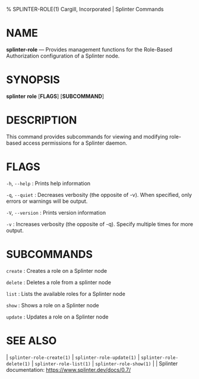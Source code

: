 % SPLINTER-ROLE(1) Cargill, Incorporated | Splinter Commands
<!--
  Copyright 2018-2021 Cargill Incorporated
  Licensed under Creative Commons Attribution 4.0 International License
  https://creativecommons.org/licenses/by/4.0/
-->

NAME
====

**splinter-role** — Provides management functions for the Role-Based
Authorization configuration of a Splinter node.

SYNOPSIS
========

**splinter** **role** \[**FLAGS**\] \[**SUBCOMMAND**\]

DESCRIPTION
===========

This command provides subcommands for viewing and modifying role-based access
permissions for a Splinter daemon.

FLAGS
=====

`-h`, `--help`
: Prints help information

`-q`, `--quiet`
: Decreases verbosity (the opposite of -v). When specified, only errors or
  warnings will be output.

`-V`, `--version`
: Prints version information

`-v`
: Increases verbosity (the opposite of -q). Specify multiple times for more
  output.

SUBCOMMANDS
===========

`create`
: Creates a role on a Splinter node

`delete`
: Deletes a role from a splinter node

`list`
: Lists the available roles for a Splinter node

`show`
: Shows a role on a Splinter node

`update`
: Updates a role on a Splinter node

SEE ALSO
========
| `splinter-role-create(1)`
| `splinter-role-update(1)`
| `splinter-role-delete(1)`
| `splinter-role-list(1)`
| `splinter-role-show(1)`
|
| Splinter documentation: https://www.splinter.dev/docs/0.7/

